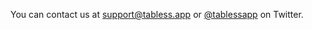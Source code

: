 You can contact us at support@tabless.app or [@tablessapp](https://twitter.com/tablessapp) on Twitter.